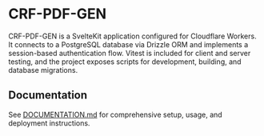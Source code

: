 # CRF-PDF-GEN

CRF-PDF-GEN is a SvelteKit application configured for Cloudflare Workers. It connects to a PostgreSQL database via Drizzle ORM and implements a session-based authentication flow. Vitest is included for client and server testing, and the project exposes scripts for development, building, and database migrations.

## Documentation

See [DOCUMENTATION.md](./DOCUMENTATION.md) for comprehensive setup, usage, and deployment instructions.
